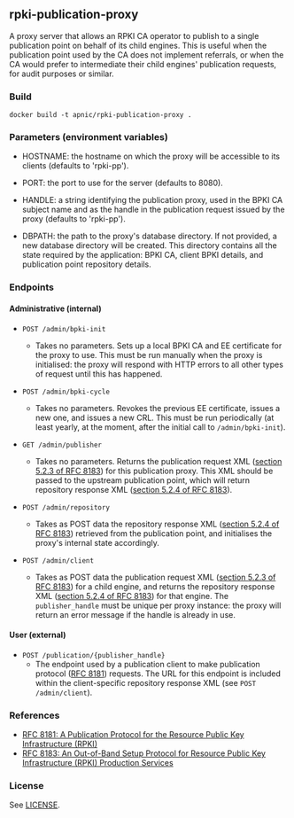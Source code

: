 ## rpki-publication-proxy

A proxy server that allows an RPKI CA operator to publish to a single
publication point on behalf of its child engines.  This is useful when
the publication point used by the CA does not implement referrals, or
when the CA would prefer to intermediate their child engines'
publication requests, for audit purposes or similar.

### Build

    docker build -t apnic/rpki-publication-proxy .

### Parameters (environment variables)

 - HOSTNAME: the hostname on which the proxy will be accessible to its
   clients (defaults to 'rpki-pp').

 - PORT: the port to use for the server (defaults to 8080).

 - HANDLE: a string identifying the publication proxy, used in the
   BPKI CA subject name and as the handle in the publication request
   issued by the proxy (defaults to 'rpki-pp').

 - DBPATH: the path to the proxy's database directory.  If not
   provided, a new database directory will be created.  This directory
   contains all the state required by the application: BPKI CA, client
   BPKI details, and publication point repository details.

### Endpoints

#### Administrative (internal)

 - `POST /admin/bpki-init`
    - Takes no parameters.  Sets up a local BPKI CA and EE certificate
      for the proxy to use.  This must be run manually when the proxy
      is initialised: the proxy will respond with HTTP errors to all
      other types of request until this has happened.

 - `POST /admin/bpki-cycle`
    - Takes no parameters.  Revokes the previous EE certificate,
      issues a new one, and issues a new CRL.  This must be run
      periodically (at least yearly, at the moment, after the initial
      call to `/admin/bpki-init`).

 - `GET /admin/publisher`
    - Takes no parameters.  Returns the publication request XML
      ([section 5.2.3 of RFC 8183](https://tools.ietf.org/html/rfc8183#section-5.2.3)) for this publication proxy.
      This XML should be passed to the upstream publication point, which
      will return repository response XML ([section 5.2.4 of RFC 8183](https://tools.ietf.org/html/rfc8183#section-5.2.4)).

 - `POST /admin/repository`
    - Takes as POST data the repository response XML ([section 5.2.4 of RFC 8183](https://tools.ietf.org/html/rfc8183#section-5.2.4))
      retrieved from the publication point, and initialises the proxy's internal state accordingly.

 - `POST /admin/client`
    - Takes as POST data the publication request XML ([section 5.2.3 of RFC 8183](https://tools.ietf.org/html/rfc8183#section-5.2.3))
      for a child engine, and returns the repository
      response XML ([section 5.2.4 of RFC 8183](https://tools.ietf.org/html/rfc8183#section-5.2.4)) for that engine.
      The `publisher_handle` must be unique per proxy instance: the
      proxy will return an error message if the handle is already in
      use.

#### User (external)

 - `POST /publication/{publisher_handle}`
    - The endpoint used by a publication client to make publication
      protocol ([RFC 8181](https://tools.ietf.org/html/rfc8181))
      requests.  The URL for this endpoint is
      included within the client-specific repository response XML (see
      `POST /admin/client`).

### References

 - [RFC 8181: A Publication Protocol for the Resource Public Key Infrastructure (RPKI)](https://tools.ietf.org/html/rfc8181)
 - [RFC 8183: An Out-of-Band Setup Protocol for Resource Public Key Infrastructure (RPKI) Production Services](https://tools.ietf.org/html/rfc8183)

### License

See [LICENSE](./LICENSE).
